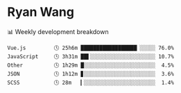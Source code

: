 # Ryan Wang

 <!-- waka-box start -->
📊 Weekly development breakdown
```text
Vue.js         🕓 25h6m ██████████████████▏░░░░░ 76.0%
JavaScript     🕓 3h31m ██▌░░░░░░░░░░░░░░░░░░░░░ 10.7%
Other          🕓 1h29m █░░░░░░░░░░░░░░░░░░░░░░░  4.5%
JSON           🕓 1h12m ▊░░░░░░░░░░░░░░░░░░░░░░░  3.6%
SCSS           🕓 28m   ▎░░░░░░░░░░░░░░░░░░░░░░░  1.4%
```
<!-- Powered by https://github.com/YouEclipse/waka-box-go . -->
<!-- waka-box end -->